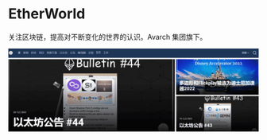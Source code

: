 # EtherWorld

关注区块链，提高对不断变化的世界的认识。Avarch 集团旗下。

![image-20220721141948877](image-20220721141948877.png)
